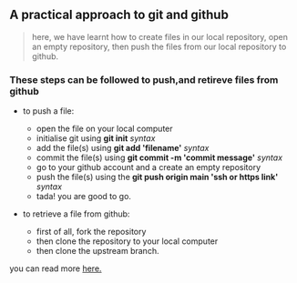 ## A practical approach to git and github

>here, we have learnt how to create files in our local repository, open an empty repository, then push the files from our local repository to github.
### These steps can be followed to push,and retireve files from github

* to push a file:
    * open the file on your local computer
    * initialise git using **git init** _syntax_
    * add the file(s) using **git add 'filename'** _syntax_
    * commit the file(s) using **git commit -m 'commit message'** _syntax_
    * go to your github account and a create an empty repository
    * push the file(s) using the **git push origin main 'ssh or https link'** _syntax_
    * tada! you are good to go.

* to retrieve a file from github:
    * first of all, fork the repository
    * then clone the repository to your local computer
    * then clone the upstream branch.

you can read more [here.](www.github.com)
